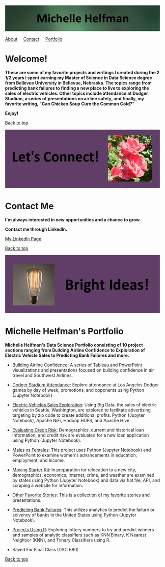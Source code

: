 <link rel="stylesheet" href="/assets/css/main.css">

![michelle_banner](https://github.com/michelle-bh/michelle-bh.github.io/blob/main/images/michelle_banner.jpg?raw=true)

<div class="nav" markdown="1">

[About](#welcome) &nbsp; &nbsp; [Contact](#contact-me) &nbsp; &nbsp; [Portfolio](#michelle-helfmans-portfolio)

</div>

# Welcome!

<div class="group" markdown="1">

**These are some of my favorite projects and writings I created during the 2 1/2 years I spent earning my Master of Science in Data Science degree from Bellevue University in Bellevue, Nebraska.  The topics range from predicting bank failures to finding a new place to live to exploring the sales of electric vehicles.  Other topics include attendance at Dodger Stadium, a series of presentations on airline safety, and finally, my favorite writing, "Can Chicken Soup Cure the Common Cold?"**

**Enjoy!**

</div>

<div class="nav" markdown="1">

[Back to top](https://michelle-bh.github.io/)

</div>

![lets_connect](https://github.com/michelle-bh/michelle-bh.github.io/blob/main/images/Lets_Connect.jpg?raw=true)

# Contact Me

<div class="group" markdown="1">

**I'm always interested in new opportunities and a chance to grow.**

**Contact me through LinkedIn.**

[My LinkedIn Page](https://www.linkedin.com/in/michelle-helfman-242a582/)


</div>

<div class="nav" markdown="1">

[Back to top](https://michelle-bh.github.io/)

</div>

![lightbulb_banner](https://github.com/michelle-bh/michelle-bh.github.io/blob/main/images/lightbulb_banner.jpg?raw=true)

# Michelle Helfman's Portfolio

<div class="group" markdown="1">

**Michelle Helfman's Data Science Portfolio consisting of 10 project sections ranging from Building Airline Confidence to Exploration of Electric Vehicle Sales to Predicting Bank Failures and more.**

*	[Building Airline Confidence](Building-Airline-Confidence/README.md):  A series of Tableau and PowerPoint visualizations and presentations focused on building confidence in air travel and Southwest Airlines.

*	[Dodger Stadium Attendance](Dodger-Stadium-Attendance/README.md):  Explore attendance at Los Angeles Dodger games by day of week, promotions, and opponents using Python (Jupyter Notebook)

*	[Electric Vehicles Sales Exploration](Electric-Vehicles-Sales-Exploration/README.md):  Using Big Data, the sales of electric vehicles in Seattle, Washington, are explored to facilitate advertising targeting by zip code to create additional profits.  Python (Jupyter Notebook), Apache NiFi, Hadoop HDFS, and Apache Hive

*	[Evaluating Credit Risk](Evaluating-Credit-Risk/README.md):  Demographics, current and historical loan information, and credit risk are evaluated for a new loan application using Python (Jupyter Notebook).

*	[Males vs Females](Males-vs-Females/README.md):  This project uses Python (Jupyter Notebook) and PowerPoint to examine women's advancements in education, employment, and income.

*	[Moving Starter Kit](Moving-Starter-Kit/README.md):  In preparation for relocation to a new city, demographics, economics, internet, crime, and weather are examined by states using Python (Jupyter Notebook) and data via flat file, API, and scraping a website for information.

*	[Other Favorite Stories](Other-Favorite-Stories/README.md):  This is a collection of my favorite stories and presentations.

*	[Predicting Bank Failures](Predicting-Bank-Failures/README.md):  This utilizes analytics to predict the failure or solvency of banks in the United States using Python (Jupyter Notebook).

*	[Projects Using R](Projects-Using-R/README.md):  Exploring lottery numbers to try and predict winners and samples of analytic classifiers such as KNN Binary, K Nearest Neighbor (KNN), and Trinary Classifiers using R.

*	Saved For Final Class (DSC 680)

</div>

<div class="nav" markdown="1">

[Back to top](https://michelle-bh.github.io/)

</div>
